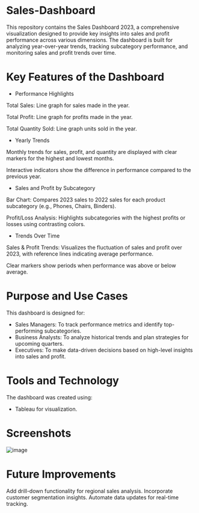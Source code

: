 # Sales-Dashboard

This repository contains the Sales Dashboard 2023, a comprehensive visualization designed to provide key insights into sales and profit performance across various dimensions. The dashboard is built for analyzing year-over-year trends, tracking subcategory performance, and monitoring sales and profit trends over time.

# Key Features of the Dashboard
- Performance Highlights
  
Total Sales: Line graph for sales made in the year. 

Total Profit: Line graph for profits made in the year.

Total Quantity Sold: Line graph units sold in the year.

- Yearly Trends

Monthly trends for sales, profit, and quantity are displayed with clear markers for the highest and lowest months.

Interactive indicators show the difference in performance compared to the previous year.

- Sales and Profit by Subcategory

Bar Chart: Compares 2023 sales to 2022 sales for each product subcategory (e.g., Phones, Chairs, Binders).

Profit/Loss Analysis: Highlights subcategories with the highest profits or losses using contrasting colors.

- Trends Over Time

Sales & Profit Trends: Visualizes the fluctuation of sales and profit over 2023, with reference lines indicating average performance.

Clear markers show periods when performance was above or below average.

# Purpose and Use Cases
This dashboard is designed for:
- Sales Managers: To track performance metrics and identify top-performing subcategories.
- Business Analysts: To analyze historical trends and plan strategies for upcoming quarters.
- Executives: To make data-driven decisions based on high-level insights into sales and profit.

# Tools and Technology
The dashboard was created using:
- Tableau for visualization.

# Screenshots
![image](https://github.com/user-attachments/assets/4a78ae0b-617d-432c-812c-a43383bc86ce)

# Future Improvements
Add drill-down functionality for regional sales analysis.
Incorporate customer segmentation insights.
Automate data updates for real-time tracking.
